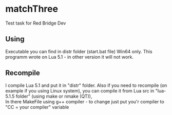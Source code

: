 # matchThree
Test task for Red Bridge Dev

<h2> Using </h2>
  Executable you can find in distr folder (start.bat file) Win64 only.
   This programm wrote on Lua 5.1 - in other version it will not work.
<h2> Recompile </h2>
  I compile Lua 5.1 and put it in "distr" folder.
  Also if you need to recompile (on example if you using Linux system), you can compile it from Lua src in 
  "lua-5.1.5 folder" (using make or nmake (QT)), 
  <br> In there MakeFile using g++ compiler - to change just put you'r compiler to "CC = your compiler" variable
